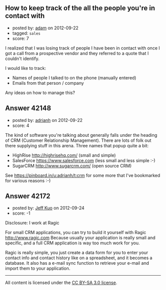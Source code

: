 ## How to keep track of the all the people you're in contact with

- posted by: [adam](https://stackexchange.com/users/-1/19791-adam) on 2012-09-22
- tagged: `sales`
- score: 7

I realized that I was losing track of people I have been in contact with once I got a call from a prospective vendor and they referred to a quote that I couldn't identify.

I would like to track: 

- Names of people I talked to on the phone (manually entered)
- Emails from that person / company

Any ideas on how to manage this?


## Answer 42148

- posted by: [adrianh](https://stackexchange.com/users/-1/4599-adrianh) on 2012-09-22
- score: 4

The kind of software you're talking about generally falls under the heading of CRM (Customer Relationship Management). There are lots of folk out there supplying stuff in this arena. Three names that popup quite a bit:

* HighRise http://highrisehq.com/ (small and simple)
* SalesForce https://www.salesforce.com (less small and less simple :-)
* SugarCRM http://www.sugarcrm.com/ (open source CRM)

See https://pinboard.in/u:adrianh/t:crm for some more that I've bookmarked for various reasons :-)


## Answer 42172

- posted by: [Jeff Kuo](https://stackexchange.com/users/-1/10552-jeff-kuo) on 2012-09-24
- score: -1

Disclosure: I work at Ragic

For small CRM applications, you can try to build it yourself with Ragic http://www.ragic.com
Because usually your application is really small and specific, and a full CRM application is way too much work for you.

Ragic is really simple, you just create a data form for you to enter your contact info and contact history like on a spreadsheet, and it becomes a database. It also has a e-mail sync function to retrieve your e-mail and import them to your application.



---

All content is licensed under the [CC BY-SA 3.0 license](https://creativecommons.org/licenses/by-sa/3.0/).
